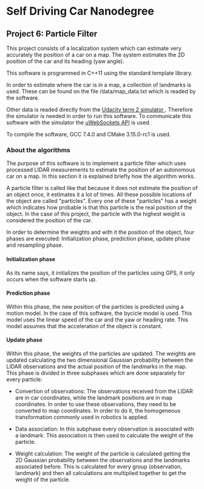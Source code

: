 # Self Driving Car Nanodegree

## Project 6: Particle Filter

This project consists of a localization system which can estimate very accurately the position of a car on a map. The system estimates the 2D position of the car and its heading (yaw angle). 

This software is programmed in C++11 using the standard template library.

In order to estimate where the car is in a map, a collection of landmarks is used. These can be found on the file /data/map_data.txt which is readed by the software.

Other data is readed directly from the [ Udacity term 2 simulator ](https://github.com/udacity/self-driving-car-sim). Therefore the simulator is needed in order to run this software. To communicate this software with the simulator the [uWebSockets API](https://github.com/uNetworking/uWebSockets) is used. 

To compile the software, GCC 7.4.0 and CMake 3.15.0-rc1 is used.

### About the algorithms

The purpose of this software is to implement a particle filter which uses processed LIDAR measurements to estimate the position of an autonomous car on a map. In this section it is explained briefly how the algorithm works.

A particle filter is called like that because it does not estimate the position of an object once, it estimates it a lot of times. All these possible locations of the object are called "particles". Every one of these "particles" has a weight which indicates how probable is that this particle is the real position of the object. In the case of this project, the particle with the highest weight is considered the position of the car.

In order to determine the weights and with it the position of the object, four phases are executed: Initialization phase, prediction phase, update phase and resampling phase.

#### Initialization phase

As its name says, it initializes the position of the particles using GPS, it only occurs when the software starts up.

#### Prediction phase

Within this phase, the new position of the particles is predicted using a motion model. In the case of this software, the bycicle model is used. This model uses the linear speed of the car and the yaw or heading rate. This model assumes that the acceleration of the object is constant.

#### Update phase

Within this phase, the weights of the particles are updated. The weights are updated calculating the two dimensional Gaussian probability between the LIDAR observations and the actual position of the landmarks in the map. This phase is divided in three subphases which are done separately for every particle:

- Convertion of observations: The observations received from the LIDAR are in car coordinates, while the landmark positions are in map coordinates. In order to use these observations, they need to be converted to map coordinates. In order to do it, the homogeneous transformation commonly used in robotics is applied.

- Data association: In this subphase every observation is associated with a landmark. This association is then used to calculate the weight of the particle.

- Weight calculation: The weight of the particle is calculated getting the 2D Gaussian probability between the observations and the landmarks associated before. This is calculated for every group (observation, landmark) and then all calculations are multiplied together to get the weight of the particle.

